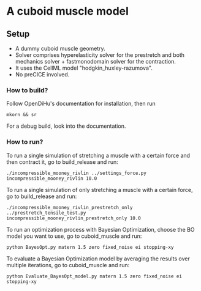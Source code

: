 # A cuboid muscle model

## Setup
- A dummy cuboid muscle geometry. 
- Solver comprises hyperelasticity solver for the prestretch and both mechanics solver + fastmonodomain solver for the contraction. 
- It uses the CellML model "hodgkin_huxley-razumova".
- No preCICE involved. 

### How to build?
Follow OpenDiHu's documentation for installation, then run 
```
mkorn && sr
```
For a debug build, look into the documentation. 

### How to run?
To run a single simulation of stretching a muscle with a certain force and then contract it, go to build_release and run:

```
./incompressible_mooney_rivlin ../settings_force.py incompressible_mooney_rivlin 10.0
```
To run a single simulation of only stretching a muscle with a certain force, go to build_release and run:
```
./incompressible_mooney_rivlin_prestretch_only ../prestretch_tensile_test.py incompressible_mooney_rivlin_prestretch_only 10.0
```
To run an optimization process with Bayesian Optimization, choose the BO model you want to use, go to cuboid_muscle and run:
```
python BayesOpt.py matern 1.5 zero fixed_noise ei stopping-xy
```
To evaluate a Bayesian Optimization model by averaging the results over multiple iterations, go to cuboid_muscle and run:
```
python Evaluate_BayesOpt_model.py matern 1.5 zero fixed_noise ei stopping-xy
```
